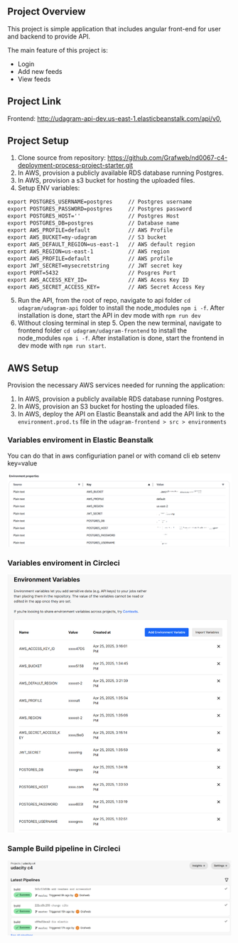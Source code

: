 ## Project Overview

This project is simple application that includes angular front-end for user and backend to provide API.

The main feature of this project is:

- Login
- Add new feeds
- View feeds

## Project Link

Frontend: http://udagram-api-dev.us-east-1.elasticbeanstalk.com/api/v0,

## Project Setup

1. Clone source from repository: https://github.com/Grafweb/nd0067-c4-deployment-process-project-starter.git
2. In AWS, provision a publicly available RDS database running Postgres.
3. In AWS, provision a s3 bucket for hosting the uploaded files.
4. Setup ENV variables:

```
export POSTGRES_USERNAME=postgres     // Postgres username
export POSTGRES_PASSWORD=postgres     // Postgres password
export POSTGRES_HOST=''               // Postgres Host
export POSTGRES_DB=postgres           // Database name
export AWS_PROFILE=default            // AWS Profile
export AWS_BUCKET=my-udagram          // S3 bucket
export AWS_DEFAULT_REGION=us-east-1   // AWS default region
export AWS_REGION=us-east-1           // AWS region
export AWS_PROFILE=default            // AWS profile
export JWT_SECRET=mysecretstring      // JWT secret key
export PORT=5432                      // Posgres Port
export AWS_ACCESS_KEY_ID=             // AWS Acess Key ID
export AWS_SECRET_ACCESS_KEY=         // AWS Secret Access Key

```

5. Run the API, from the root of repo, navigate to api folder `cd udagram/udagram-api` folder to install the node_modules `npm i -f`. After installation is done, start the API in dev mode with `npm run dev`
6. Without closing terminal in step 5. Open the new terminal, navigate to frontend folder `cd udagram/udagram-frontend` to install the node_modules `npm i -f`. After installation is done, start the frontend in dev mode with `npm run start`.

## AWS Setup

Provision the necessary AWS services needed for running the application:

1. In AWS, provision a publicly available RDS database running Postgres.
2. In AWS, provision an S3 bucket for hosting the uploaded files.
3. In AWS, deploy the API on Elastic Beanstalk and add the API link to the `environment.prod.ts` file in the `udagram-frontend > src > environments`

### Variables enviroment in Elastic Beanstalk

You can do that in aws configuriation panel or with comand cli
eb setenv key=value

![Elastic Beanstalk variables](docs/elasticbeanstalk-2025-04-26-06_26_02.png)

### Variables enviroment in Circleci

![Circleci variables](docs/circleci-environment-variables-2025-04-26-06_16_52.png)

### Sample Build pipeline in Circleci

![Circleci sample build](docs/circleci-2025-04-26-06_43_40.png)
